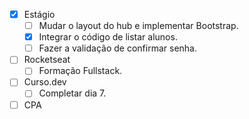 - [x] Estágio
	- [ ] Mudar o layout do hub e implementar Bootstrap.
	- [x] Integrar o código de listar alunos.
	- [ ] Fazer a validação de confirmar senha.
- [ ] Rocketseat
	- [ ] Formação Fullstack.
- [ ] Curso.dev
	- [ ] Completar dia 7.
- [ ] CPA